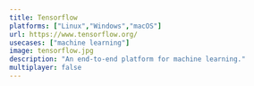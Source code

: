 ```yaml
---
title: Tensorflow
platforms: ["Linux","Windows","macOS"]
url: https://www.tensorflow.org/
usecases: ["machine learning"]
image: tensorflow.jpg
description: "An end-to-end platform for machine learning."
multiplayer: false
---
```

